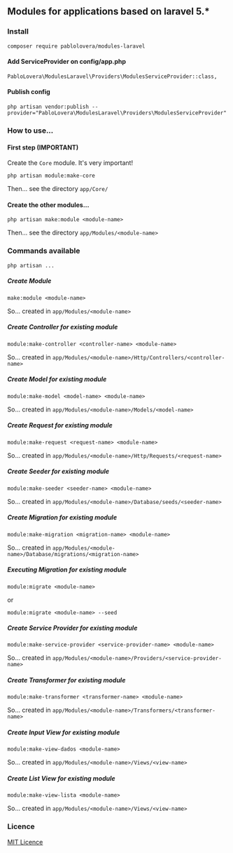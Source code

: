 ## Modules for applications based on laravel 5.*

### Install

```
composer require pablolovera/modules-laravel
```

#### Add ServiceProvider on config/app.php

```
PabloLovera\ModulesLaravel\Providers\ModulesServiceProvider::class,
```

#### Publish config
```
php artisan vendor:publish --provider="PabloLovera\ModulesLaravel\Providers\ModulesServiceProvider"
```

### How to use...

#### First step (IMPORTANT)
Create the `Core` module. It's very important!
```
php artisan module:make-core
```
Then... see the directory `app/Core/`

#### Create the other modules...

```
php artisan make:module <module-name>
```
Then... see the directory `app/Modules/<module-name>`

### Commands available

`php artisan ...`


##### Create Module
```
make:module <module-name>
```

So... created in `app/Modules/<module-name>`

##### Create Controller for existing module
```
module:make-controller <controller-name> <module-name>
```
So... created in `app/Modules/<module-name>/Http/Controllers/<controller-name>`


##### Create Model for existing module
```
module:make-model <model-name> <module-name>
```
So... created in `app/Modules/<module-name>/Models/<model-name>`


##### Create Request for existing module
```
module:make-request <request-name> <module-name>
```
So... created in `app/Modules/<module-name>/Http/Requests/<request-name>`


##### Create Seeder for existing module
```
module:make-seeder <seeder-name> <module-name>
```
So... created in `app/Modules/<module-name>/Database/seeds/<seeder-name>`


##### Create Migration for existing module
```
module:make-migration <migration-name> <module-name>
```
So... created in `app/Modules/<module-name>/Database/migrations/<migration-name>`


##### Executing Migration for existing module
```
module:migrate <module-name>
```
or
```
module:migrate <module-name> --seed
```

##### Create Service Provider for existing module
```
module:make-service-provider <service-provider-name> <module-name>
```
So... created in `app/Modules/<module-name>/Providers/<service-provider-name>`



##### Create Transformer for existing module
```
module:make-transformer <transformer-name> <module-name>
```
So... created in `app/Modules/<module-name>/Transformers/<transformer-name>`

##### Create Input View for existing module
```
module:make-view-dados <module-name>
```
So... created in `app/Modules/<module-name>/Views/<view-name>`

##### Create List View for existing module
```
module:make-view-lista <module-name>
```
So... created in `app/Modules/<module-name>/Views/<view-name>`

### Licence

[MIT Licence](https://github.com/pablolovera/modules-laravel/blob/master/LICENSE)
